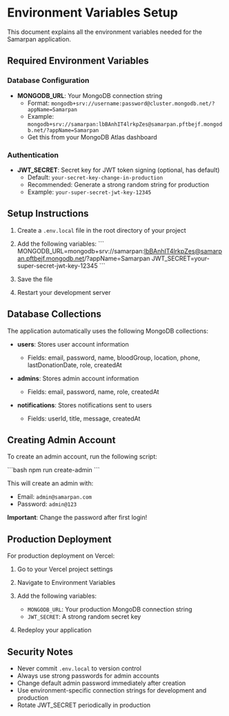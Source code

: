 # Environment Variables Setup

This document explains all the environment variables needed for the Samarpan application.

## Required Environment Variables

### Database Configuration
- **MONGODB_URL**: Your MongoDB connection string
  - Format: `mongodb+srv://username:password@cluster.mongodb.net/?appName=Samarpan`
  - Example: `mongodb+srv://samarpan:lbBAnhIT4lrkpZes@samarpan.pftbejf.mongodb.net/?appName=Samarpan`
  - Get this from your MongoDB Atlas dashboard

### Authentication
- **JWT_SECRET**: Secret key for JWT token signing (optional, has default)
  - Default: `your-secret-key-change-in-production`
  - Recommended: Generate a strong random string for production
  - Example: `your-super-secret-jwt-key-12345`

## Setup Instructions

1. Create a `.env.local` file in the root directory of your project

2. Add the following variables:
\`\`\`
MONGODB_URL=mongodb+srv://samarpan:lbBAnhIT4lrkpZes@samarpan.pftbejf.mongodb.net/?appName=Samarpan
JWT_SECRET=your-super-secret-jwt-key-12345
\`\`\`

3. Save the file

4. Restart your development server

## Database Collections

The application automatically uses the following MongoDB collections:

- **users**: Stores user account information
  - Fields: email, password, name, bloodGroup, location, phone, lastDonationDate, role, createdAt

- **admins**: Stores admin account information
  - Fields: email, password, name, role, createdAt

- **notifications**: Stores notifications sent to users
  - Fields: userId, title, message, createdAt

## Creating Admin Account

To create an admin account, run the following script:

\`\`\`bash
npm run create-admin
\`\`\`

This will create an admin with:
- Email: `admin@samarpan.com`
- Password: `admin@123`

**Important**: Change the password after first login!

## Production Deployment

For production deployment on Vercel:

1. Go to your Vercel project settings
2. Navigate to Environment Variables
3. Add the following variables:
   - `MONGODB_URL`: Your production MongoDB connection string
   - `JWT_SECRET`: A strong random secret key

4. Redeploy your application

## Security Notes

- Never commit `.env.local` to version control
- Always use strong passwords for admin accounts
- Change default admin password immediately after creation
- Use environment-specific connection strings for development and production
- Rotate JWT_SECRET periodically in production
